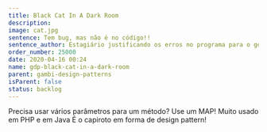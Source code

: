 ```yaml
---
title: Black Cat In A Dark Room
description:
image: cat.jpg
sentence: Tem bug, mas não é no código!!
sentence_author: Estagiário justificando os erros no programa para o gerente
order_number: 25000
date: 2020-04-16 00:24
name: gdp-black-cat-in-a-dark-room
parent: gambi-design-patterns
isParent: false
status: backlog
---
```

Precisa usar vários parâmetros para um método?
Use um MAP!
Muito usado em PHP e em Java
É o capiroto em forma de design pattern!
